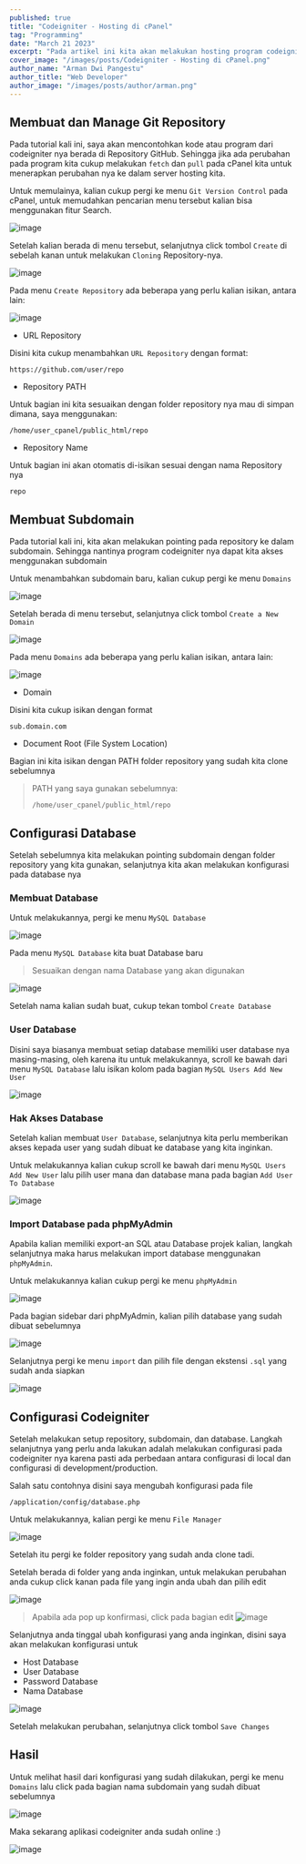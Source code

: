 ```yaml
---
published: true
title: "Codeigniter - Hosting di cPanel"
tag: "Programming"
date: "March 21 2023"
excerpt: "Pada artikel ini kita akan melakukan hosting program codeigniter di cPanel"
cover_image: "/images/posts/Codeigniter - Hosting di cPanel.png"
author_name: "Arman Dwi Pangestu"
author_title: "Web Developer"
author_image: "/images/posts/author/arman.png"
---
```


## Membuat dan Manage Git Repository

Pada tutorial kali ini, saya akan mencontohkan kode atau program dari codeigniter nya berada di Repository GitHub.
Sehingga jika ada perubahan pada program kita cukup melakukan `fetch` dan `pull` pada cPanel kita untuk menerapkan perubahan nya ke dalam
server hosting kita.

Untuk memulainya, kalian cukup pergi ke menu `Git Version Control` pada cPanel, untuk memudahkan pencarian menu tersebut kalian
bisa menggunakan fitur Search.

![image](https://user-images.githubusercontent.com/64394320/226560778-837211a4-4d93-4776-8047-93d03a60ba09.png)

Setelah kalian berada di menu tersebut, selanjutnya click tombol `Create` di sebelah kanan untuk melakukan `Cloning` Repository-nya.

![image](https://user-images.githubusercontent.com/64394320/226562041-a038e309-ed74-4926-bede-9a1113aa2a3d.png)

Pada menu `Create Repository` ada beberapa yang perlu kalian isikan, antara lain:

![image](https://user-images.githubusercontent.com/64394320/226563778-c4493605-ac88-4261-b21f-7802973b005b.png)

- URL Repository

Disini kita cukup menambahkan `URL Repository` dengan format:

```
https://github.com/user/repo
```

- Repository PATH

Untuk bagian ini kita sesuaikan dengan folder repository nya mau di simpan dimana, saya menggunakan:

```
/home/user_cpanel/public_html/repo
```

- Repository Name

Untuk bagian ini akan otomatis di-isikan sesuai dengan nama Repository nya

```
repo
```

## Membuat Subdomain

Pada tutorial kali ini, kita akan melakukan pointing pada repository ke dalam subdomain.
Sehingga nantinya program codeigniter nya dapat kita akses menggunakan subdomain

Untuk menambahkan subdomain baru, kalian cukup pergi ke menu `Domains`

![image](https://user-images.githubusercontent.com/64394320/226564542-0f5e2d12-63a4-437f-a896-33248166ae91.png)

Setelah berada di menu tersebut, selanjutnya click tombol `Create a New Domain`

![image](https://user-images.githubusercontent.com/64394320/226564888-4d89bb7e-7e5f-45fc-b588-4fa47d4f3efa.png)

Pada menu `Domains` ada beberapa yang perlu kalian isikan, antara lain:

![image](https://user-images.githubusercontent.com/64394320/226583785-7661af21-08c0-4295-8345-6f365d5f8f96.png)

- Domain

Disini kita cukup isikan dengan format

```
sub.domain.com
```

- Document Root (File System Location)

Bagian ini kita isikan dengan PATH folder repository yang sudah kita clone sebelumnya

> PATH yang saya gunakan sebelumnya:
>
> ```
> /home/user_cpanel/public_html/repo
> ```

## Configurasi Database

Setelah sebelumnya kita melakukan pointing subdomain dengan folder repository yang kita gunakan, selanjutnya kita
akan melakukan konfigurasi pada database nya

### Membuat Database

Untuk melakukannya, pergi ke menu `MySQL Database`

![image](https://user-images.githubusercontent.com/64394320/226584916-5f0a07c2-ec3c-4b29-99c9-1843cc5f3925.png)

Pada menu `MySQL Database` kita buat Database baru

> Sesuaikan dengan nama Database yang akan digunakan

![image](https://user-images.githubusercontent.com/64394320/226585175-9dba352c-53af-46a0-b82f-3dc69764dfb9.png)

Setelah nama kalian sudah buat, cukup tekan tombol `Create Database`

### User Database

Disini saya biasanya membuat setiap database memiliki user database nya masing-masing, oleh karena itu
untuk melakukannya, scroll ke bawah dari menu `MySQL Database` lalu isikan kolom pada bagian `MySQL Users Add New User`

![image](https://user-images.githubusercontent.com/64394320/226586239-a89de9c7-9b84-4ced-b084-c30423c1e2d9.png)

### Hak Akses Database

Setelah kalian membuat `User Database`, selanjutnya kita perlu memberikan akses kepada user yang sudah dibuat ke database yang kita inginkan.

Untuk melakukannya kalian cukup scroll ke bawah dari menu `MySQL Users Add New User` lalu pilih user mana dan database mana
pada bagian `Add User To Database`

![image](https://user-images.githubusercontent.com/64394320/226586677-37a0d35c-58a4-4aa0-aa3d-7f5eb0e7be88.png)

### Import Database pada phpMyAdmin

Apabila kalian memiliki export-an SQL atau Database projek kalian, langkah selanjutnya maka harus melakukan import database
menggunakan `phpMyAdmin`.

Untuk melakukannya kalian cukup pergi ke menu `phpMyAdmin`

![image](https://user-images.githubusercontent.com/64394320/226587499-95f00254-31ea-4f8e-b9b5-9785c1334c73.png)

Pada bagian sidebar dari phpMyAdmin, kalian pilih database yang sudah dibuat sebelumnya

![image](https://user-images.githubusercontent.com/64394320/226587879-73b31448-0c70-4815-83b0-b8a673ce03ce.png)

Selanjutnya pergi ke menu `import` dan pilih file dengan ekstensi `.sql` yang sudah anda siapkan

![image](https://user-images.githubusercontent.com/64394320/226588107-5667d1ce-2076-4341-bd79-5e7fb40103ca.png)

## Configurasi Codeigniter

Setelah melakukan setup repository, subdomain, dan database. Langkah selanjutnya yang perlu anda lakukan adalah
melakukan configurasi pada codeigniter nya karena pasti ada perbedaan antara configurasi di local dan
configurasi di development/production.

Salah satu contohnya disini saya mengubah konfigurasi pada file

`/application/config/database.php`

Untuk melakukannya, kalian pergi ke menu `File Manager`

![image](https://user-images.githubusercontent.com/64394320/226589240-003571e3-2f97-46cd-ac25-d965b7cec66c.png)

Setelah itu pergi ke folder repository yang sudah anda clone tadi.

Setelah berada di folder yang anda inginkan, untuk melakukan perubahan anda cukup click kanan pada file yang ingin anda ubah
dan pilih edit

![image](https://user-images.githubusercontent.com/64394320/226589730-6853a26d-2f7b-4715-95cb-03c19232841f.png)

> Apabila ada pop up konfirmasi, click pada bagian edit
> ![image](https://user-images.githubusercontent.com/64394320/226589855-ac1fc90e-da0a-41c9-b4e3-8bc73e8a4bb7.png)

Selanjutnya anda tinggal ubah konfigurasi yang anda inginkan, disini saya akan melakukan konfigurasi untuk

- Host Database
- User Database
- Password Database
- Nama Database

![image](https://user-images.githubusercontent.com/64394320/226590230-5c8d3eac-3f0a-4eb2-bddb-a22580bd482d.png)

Setelah melakukan perubahan, selanjutnya click tombol `Save Changes`

## Hasil

Untuk melihat hasil dari konfigurasi yang sudah dilakukan, pergi ke menu `Domains` lalu click pada bagian nama subdomain yang sudah dibuat sebelumnya

![image](https://user-images.githubusercontent.com/64394320/226590966-2c5bba4d-873c-4e63-86e9-9e955d26495b.png)

Maka sekarang aplikasi codeigniter anda sudah online :)

![image](https://user-images.githubusercontent.com/64394320/226591400-10a0e773-d1b2-4c42-bbd1-262bf8592488.png)
